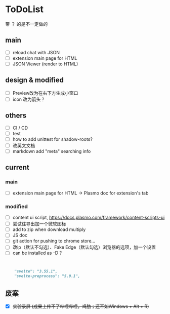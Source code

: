 # ToDoList

带 ？ 的是不一定做的

## main

- [ ] reload chat with JSON
- [ ] extension main page for HTML
- [ ] JSON Viewer (render to HTML)

## design & modified

- [ ] Preview改为在右下方生成小窗口
- [ ] icon 改为箭头？

## others

- [ ] CI / CD
- [ ] test
- [ ] how to add unittest for shadow-roots?
- [ ] 改英文文档
- [ ] markdown add "meta" searching info

## current

### main

- [ ] extension main page for HTML -> Plasmo doc for extension's tab

### modified

- [ ] content ui script, https://docs.plasmo.com/framework/content-scripts-ui
- [ ] 尝试往导出加一个微软图标
- [ ] add to zip when download multiply
- [ ] JS doc
- [ ] git action for pushing to chrome store...
- [ ] 改ip（默认不勾选）、Fake Edge（默认勾选）浏览器的选项，加一个设置
- [ ] can be installed as -D ?
```markdown


    "svelte": "3.55.1",
    "svelte-preprocess": "5.0.1",
```

## 废案

- [x] ~~实验录屏 (成果上传不了哔哩哔哩，鸡肋；还不如Windows + Alt + R)~~
